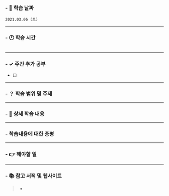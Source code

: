 ### - 📆 학습 날짜
	2021.03.06 (토)
___
### - 🕐 학습 시간
```

```
___
### - ✓ 주간 추가 공부
  - [ ] 
___
### - ？ 학습 범위 및 주제

___
### - 📝 상세 학습 내용
___
### - 학습내용에 대한 총평

___
### - 👉 해야할 일
___
### - 📚 참고 서적 및 웹사이트
> -
